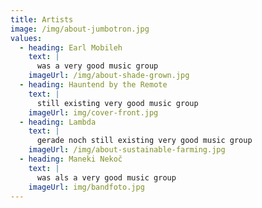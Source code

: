```yaml
---
title: Artists
image: /img/about-jumbotron.jpg
values:
  - heading: Earl Mobileh
    text: |
      was a very good music group
    imageUrl: /img/about-shade-grown.jpg
  - heading: Hauntend by the Remote
    text: |
      still existing very good music group
    imageUrl: img/cover-front.jpg
  - heading: Lambda
    text: |
      gerade noch still existing very good music group
    imageUrl: /img/about-sustainable-farming.jpg
  - heading: Maneki Nekoč
    text: |
      was als a very good music group
    imageUrl: img/bandfoto.jpg
---
```

